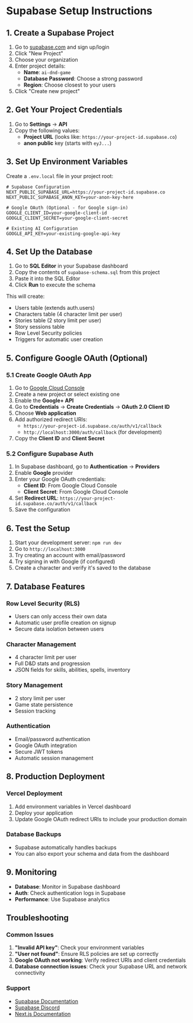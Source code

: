 # Supabase Setup Instructions

## 1. Create a Supabase Project

1. Go to [supabase.com](https://supabase.com) and sign up/login
2. Click "New Project"
3. Choose your organization
4. Enter project details:
   - **Name**: `ai-dnd-game`
   - **Database Password**: Choose a strong password
   - **Region**: Choose closest to your users
5. Click "Create new project"

## 2. Get Your Project Credentials

1. Go to **Settings** → **API**
2. Copy the following values:
   - **Project URL** (looks like: `https://your-project-id.supabase.co`)
   - **anon public** key (starts with `eyJ...`)

## 3. Set Up Environment Variables

Create a `.env.local` file in your project root:

```env
# Supabase Configuration
NEXT_PUBLIC_SUPABASE_URL=https://your-project-id.supabase.co
NEXT_PUBLIC_SUPABASE_ANON_KEY=your-anon-key-here

# Google OAuth (Optional - for Google sign-in)
GOOGLE_CLIENT_ID=your-google-client-id
GOOGLE_CLIENT_SECRET=your-google-client-secret

# Existing AI Configuration
GOOGLE_API_KEY=your-existing-google-api-key
```

## 4. Set Up the Database

1. Go to **SQL Editor** in your Supabase dashboard
2. Copy the contents of `supabase-schema.sql` from this project
3. Paste it into the SQL Editor
4. Click **Run** to execute the schema

This will create:
- Users table (extends auth.users)
- Characters table (4 character limit per user)
- Stories table (2 story limit per user)
- Story sessions table
- Row Level Security policies
- Triggers for automatic user creation

## 5. Configure Google OAuth (Optional)

### 5.1 Create Google OAuth App

1. Go to [Google Cloud Console](https://console.cloud.google.com/)
2. Create a new project or select existing one
3. Enable the **Google+ API**
4. Go to **Credentials** → **Create Credentials** → **OAuth 2.0 Client ID**
5. Choose **Web application**
6. Add authorized redirect URIs:
   - `https://your-project-id.supabase.co/auth/v1/callback`
   - `http://localhost:3000/auth/callback` (for development)
7. Copy the **Client ID** and **Client Secret**

### 5.2 Configure Supabase Auth

1. In Supabase dashboard, go to **Authentication** → **Providers**
2. Enable **Google** provider
3. Enter your Google OAuth credentials:
   - **Client ID**: From Google Cloud Console
   - **Client Secret**: From Google Cloud Console
4. Set **Redirect URL**: `https://your-project-id.supabase.co/auth/v1/callback`
5. Save the configuration

## 6. Test the Setup

1. Start your development server: `npm run dev`
2. Go to `http://localhost:3000`
3. Try creating an account with email/password
4. Try signing in with Google (if configured)
5. Create a character and verify it's saved to the database

## 7. Database Features

### Row Level Security (RLS)
- Users can only access their own data
- Automatic user profile creation on signup
- Secure data isolation between users

### Character Management
- 4 character limit per user
- Full D&D stats and progression
- JSON fields for skills, abilities, spells, inventory

### Story Management
- 2 story limit per user
- Game state persistence
- Session tracking

### Authentication
- Email/password authentication
- Google OAuth integration
- Secure JWT tokens
- Automatic session management

## 8. Production Deployment

### Vercel Deployment
1. Add environment variables in Vercel dashboard
2. Deploy your application
3. Update Google OAuth redirect URIs to include your production domain

### Database Backups
- Supabase automatically handles backups
- You can also export your schema and data from the dashboard

## 9. Monitoring

- **Database**: Monitor in Supabase dashboard
- **Auth**: Check authentication logs in Supabase
- **Performance**: Use Supabase analytics

## Troubleshooting

### Common Issues

1. **"Invalid API key"**: Check your environment variables
2. **"User not found"**: Ensure RLS policies are set up correctly
3. **Google OAuth not working**: Verify redirect URIs and client credentials
4. **Database connection issues**: Check your Supabase URL and network connectivity

### Support
- [Supabase Documentation](https://supabase.com/docs)
- [Supabase Discord](https://discord.supabase.com)
- [Next.js Documentation](https://nextjs.org/docs)
